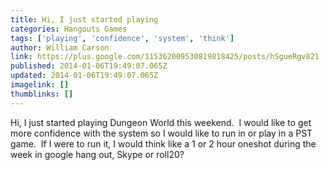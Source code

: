 ```yaml
---
title: Hi, I just started playing
categories: Hangouts Games
tags: ['playing', 'confidence', 'system', 'think']
author: William Carson
link: https://plus.google.com/115362009530819818425/posts/hSgueRgv821
published: 2014-01-06T19:49:07.065Z
updated: 2014-01-06T19:49:07.065Z
imagelink: []
thumblinks: []
---
```


Hi, I just started playing Dungeon World this weekend.  I would like to get more confidence with the system so I would like to run in or play in a PST game.  If I were to run it, I would think like a 1 or 2 hour oneshot during the week in google hang out, Skype or roll20?
